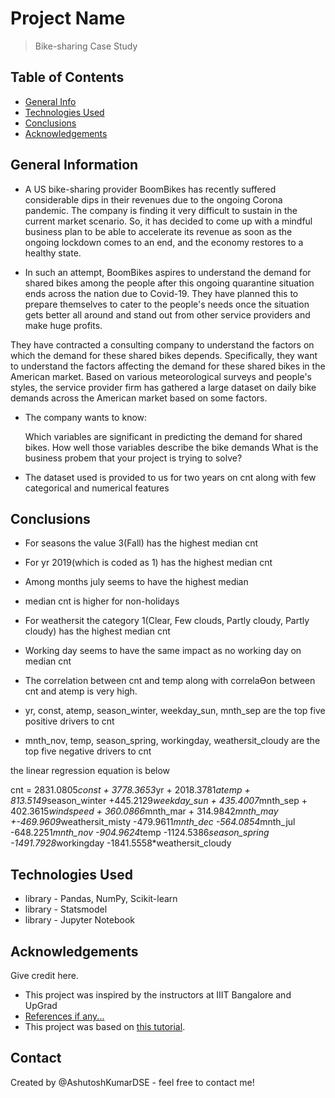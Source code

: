 # Project Name
> Bike-sharing Case Study


## Table of Contents
* [General Info](#general-information)
* [Technologies Used](#technologies-used)
* [Conclusions](#conclusions)
* [Acknowledgements](#acknowledgements)

<!-- You can include any other section that is pertinent to your problem -->

## General Information
- A US bike-sharing provider BoomBikes has recently suffered considerable dips in their revenues due to the ongoing Corona pandemic. The company is finding it very difficult to sustain in the current market scenario. So, it has decided to come up with a mindful business plan to be able to accelerate its revenue as soon as the ongoing lockdown comes to an end, and the economy restores to a healthy state. 



- In such an attempt, BoomBikes aspires to understand the demand for shared bikes among the people after this ongoing quarantine situation ends across the nation due to Covid-19. They have planned this to prepare themselves to cater to the people's needs once the situation gets better all around and stand out from other service providers and make huge profits.


They have contracted a consulting company to understand the factors on which the demand for these shared bikes depends. Specifically, they want to understand the factors affecting the demand for these shared bikes in the American market. 
Based on various meteorological surveys and people's styles, the service provider firm has gathered a large dataset on daily bike demands across the American market based on some factors. 
- The company wants to know:

    Which variables are significant in predicting the demand for shared bikes.
    How well those variables describe the bike demands
What is the business probem that your project is trying to solve?
- The dataset used is provided to us for two years on cnt along with few categorical and numerical features


## Conclusions
- For seasons the value 3(Fall) has the highest median cnt
- For yr 2019(which is coded as 1) has the highest median cnt
- Among months july seems to have the highest median
- median cnt is higher for non-holidays
- For weathersit the category 1(Clear, Few clouds, Partly cloudy, Partly cloudy) has the highest median cnt
- Working day seems to have the same impact as no working day on median cnt

- The correlation between cnt and temp along with correlaƟon between cnt and atemp is very high.
- yr, const, atemp, season_winter, weekday_sun, mnth_sep are the top five positive drivers to cnt
- mnth_nov, temp, season_spring, workingday, weathersit_cloudy are the top five negative drivers to cnt

the linear regression equation is below

cnt = 2831.0805*const + 3778.3653*yr + 2018.3781*atemp + 813.5149*season_winter +445.2129*weekday_sun +
    435.4007*mnth_sep + 402.3615*windspeed + 360.0866*mnth_mar + 314.9842*mnth_may +-469.9609*weathersit_misty
    -479.9611*mnth_dec -564.0854*mnth_jul -648.2251*mnth_nov -904.9624*temp -1124.5386*season_spring
    -1491.7928*workingday -1841.5558*weathersit_cloudy




## Technologies Used
- library - Pandas, NumPy, Scikit-learn
- library - Statsmodel
- library - Jupyter Notebook

## Acknowledgements
Give credit here.
- This project was inspired by the instructors at IIIT Bangalore and UpGrad
- [References if any...](https://www.kaggle.com/code/pythonafroz/pipeline-step-by-step-guide)
- This project was based on [this tutorial](https://scikit-learn.org/stable/).


## Contact
Created by @AshutoshKumarDSE - feel free to contact me!


<!-- Optional -->
<!-- ## License -->
<!-- This project is open source and available under the [... License](). -->

<!-- You don't have to include all sections - just the one's relevant to your project -->
